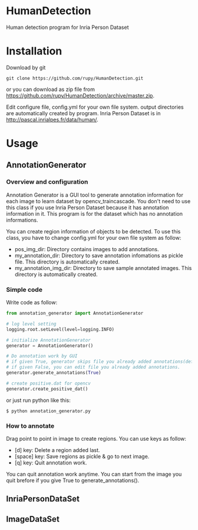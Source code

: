 # HumanDetection
Human detection program for Inria Person Dataset

# Installation

Download by git

```
git clone https://github.com/rupy/HumanDetection.git
```

or you can download as zip file from https://github.com/rupy/HumanDetection/archive/master.zip.

Edit configure file, config.yml for your own file system. output directories are automatically created by program. Inria Person Dataset is in http://pascal.inrialpes.fr/data/human/.

# Usage

## AnnotationGenerator

### Overview and configuration

Annotation Generator is a GUI tool to generate annotation information for each image to learn dataset by opencv_traincascade.
You don't need to use this class if you use Inria Person Dataset because it has annotation information in it. This program is for the dataset which has no annotation informations. 

You can create region information of objects to be detected. To use this class, you have to change config.yml for your own file system as follow:
- pos_img_dir: Directory contains images to add annotations.
- my_annotation_dir: Directory to save annotation infomations as pickle file. This directory is automatically created.
- my_annotation_img_dir: Directory to save sample annotated images. This directory is automatically created.

### Simple code

Write code as follow:

```python
from annotation_generator import AnnotationGenerator

# log level setting
logging.root.setLevel(level=logging.INFO)

# initialize AnnotationGenerator
generator = AnnotationGenerator()

# Do annotation work by GUI
# if given True, generator skips file you already added annotations(default).
# if given False, you can edit file you already added annotations.
generator.generate_annotations(True)

# create positive.dat for opencv
generator.create_positive_dat()
```

or just run python like this:

```Shell
$ python annotation_generator.py
```
### How to annotate

Drag point to point in image to create regions. You can use keys as follow:
- [d] key: Delete a region added last.
- [space] key: Save regions as pickle & go to next image.
- [q] key: Quit annotation work.

You can quit annotation work anytime. You can start from the image you quit brefore if you give True to generate_annotations().

## InriaPersonDataSet

## ImageDataSet
